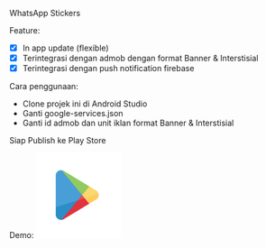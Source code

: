 WhatsApp Stickers

Feature:
- [x] In app update (flexible)
- [x] Terintegrasi dengan admob dengan format Banner & Interstisial
- [x] Terintegrasi dengan push notification firebase

Cara penggunaan:
- Clone projek ini di Android Studio
- Ganti google-services.json
- Ganti id admob dan unit iklan format Banner & Interstisial

Siap Publish ke Play Store

Demo: 
<a href="./img/play-store.png"><img src="./img/play-store.png" width="30%" /><a href="https://play.google.com/store/apps/details?id=com.stickersbyus.freshanduniquestickersforwhatsapp"></a>


